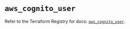 # `aws_cognito_user`

Refer to the Terraform Registry for docs: [`aws_cognito_user`](https://registry.terraform.io/providers/hashicorp/aws/5.76.0/docs/resources/cognito_user).

